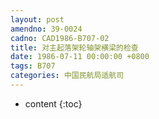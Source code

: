 ```yaml
---
layout: post
amendno: 39-0024
cadno: CAD1986-B707-02
title: 对主起落架轮轴架横梁的检查
date: 1986-07-11 00:00:00 +0800
tags: B707
categories: 中国民航局适航司
---
```


* content
{:toc}


